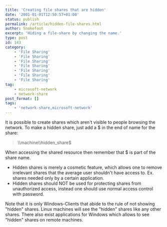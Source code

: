 ```yaml
---
title: 'Creating file shares that are hidden'
date: '2001-01-01T12:50:57+01:00'
status: publish
permalink: /article/hidden-file-shares.html
author: Snakefoot
excerpt: 'Hiding a file-share by changing the name.'
type: post
id: 143
category:
    - 'File Sharing'
    - 'File Sharing'
    - 'File Sharing'
    - 'File Sharing'
    - 'File Sharing'
    - 'File Sharing'
    - 'File Sharing'
tag:
    - microsoft-network
    - network-share
post_format: []
tags:
    - 'network-share,microsoft-network'
---
```

It is possible to create shares which aren't visible to people browsing the network. To make a hidden share, just add a $ in the end of name for the share:

> \\\\machine\\\\hidden\_share$

 When accessing the shared resource then remember that $ is part of the share name.
- Hidden shares is merely a cosmetic feature, which allows one to remove irrelevant shares that the average user shouldn't have access to. Ex. shares needed only by a certain application.
- Hidden shares should NOT be used for protecting shares from unauthorized access, instead one should use normal access control with password.
 
 Note that it is only Windows-Clients that abide to the rule of not showing "hidden" shares. Linux machines will see the "hidden" shares like any other shares. There also exist applications for Windows which allows to see "hidden" shares on remote machines.